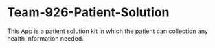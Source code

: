 # Team-926-Patient-Solution
This App is a patient solution kit in which the patient can collection any health information needed.
